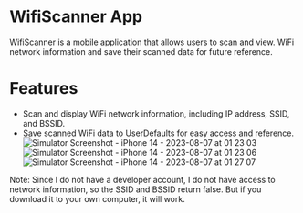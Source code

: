 # WifiScanner App
WifiScanner is a mobile application that allows users to scan and view. WiFi network information and save their scanned data for future reference.

# Features

- Scan and display WiFi network information, including IP address, SSID, and BSSID.
- Save scanned WiFi data to UserDefaults for easy access and reference.
![Simulator Screenshot - iPhone 14 - 2023-08-07 at 01 23 03](https://github.com/EmreOzbagdatli/WifiScanner/assets/74432853/91538940-a80d-4d00-911b-abe8661d69e4)
![Simulator Screenshot - iPhone 14 - 2023-08-07 at 01 23 06](https://github.com/EmreOzbagdatli/WifiScanner/assets/74432853/79ac4b6a-f29b-4bd3-a1b2-4eadd722af98)
![Simulator Screenshot - iPhone 14 - 2023-08-07 at 01 27 07](https://github.com/EmreOzbagdatli/WifiScanner/assets/74432853/9cd0b7f1-cb99-4a05-a4b7-e1553b0f5bf2)



Note: Since I do not have a developer account, I do not have access to network information, so the SSID and BSSID return false. But if you download it to your own computer, it will work.
